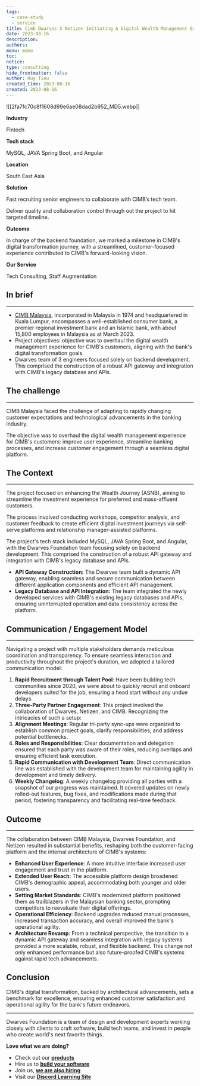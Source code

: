 ```yaml
---
tags:
  - case-study
  - service
title: Cimb Dwarves X Netizen Initiating A Digital Wealth Management Experience
date: 2023-08-16
description: 
authors: 
menu: memo
toc: 
notice: 
type: consulting
hide_frontmatter: false
author: Huy Tieu
created_time: 2023-08-16
created: 2023-08-16
---
```


![[2fa7fc70c8f1608d99e6ae08dad2b952_MD5.webp]]

<!-- column_list 965d1377-6f96-489f-b351-cc82004ed569 -->

<!-- column 0542b659-871a-4b54-9b3b-4c1872164e92 -->

<!-- table_of_contents cd4ef05d-487b-4bd9-be49-7d247e47bc94 -->

<!-- column a134106a-d42f-447c-8f78-0afa3af530fe -->

**Industry**

Fintech

**Tech stack**

MySQL, JAVA Spring Boot, and Angular

**Location**

South East Asia

**Solution**

Fast recruiting senior engineers to collaborate with CIMB’s tech team.

Deliver quality and collaboration control through out the project to hit targeted timeline.

**Outcome**

In charge of the backend foundation, we marked a milestone in CIMB's digital transformation journey, with a streamlined, customer-focused experience contributed to CIMB's forward-looking vision.

**Our Service**

Tech Consulting, Staff Augmentation


## **In brief**

---

* [CIMB Malaysia](https://www.cimb.com.my/), incorporated in Malaysia in 1974 and headquartered in Kuala Lumpur, encompasses a well-established consumer bank, a premier regional investment bank and an Islamic bank, with about 15,800 employees in Malaysia as at March 2023.
* Project objectives: objective was to overhaul the digital wealth management experience for CIMB's customers, aligning with the bank's digital transformation goals.
* Dwarves team of 3 engineers focused solely on backend development. This comprised the construction of a robust API gateway and integration with CIMB's legacy database and APIs.

## The challenge

---

CIMB Malaysia faced the challenge of adapting to rapidly changing customer expectations and technological advancements in the banking industry. 

The objective was to overhaul the digital wealth management experience for CIMB's customers: improve user experience, streamline banking processes, and increase customer engagement through a seamless digital platform. 


## The Context

---

The project focused on enhancing the Wealth Journey (ASNB), aiming to streamline the investment experience for preferred and mass-affluent customers. 

The process involved conducting workshops, competitor analysis, and customer feedback to create efficient digital investment journeys via self-serve platforms and relationship manager-assisted platforms.

The project's tech stack included MySQL, JAVA Spring Boot, and Angular, with the Dwarves Foundation team focusing solely on backend development. This comprised the construction of a robust API gateway and integration with CIMB's legacy database and APIs.

* **API Gateway Construction:** The Dwarves team built a dynamic API gateway, enabling seamless and secure communication between different application components and efficient API management.
* **Legacy Database and API Integration:** The team integrated the newly developed services with CIMB's existing legacy databases and APIs, ensuring uninterrupted operation and data consistency across the platform.

## Communication / Engagement Model

---

Navigating a project with multiple stakeholders demands meticulous coordination and transparency. To ensure seamless interaction and productivity throughout the project's duration, we adopted a tailored communication model:


1. **Rapid Recruitment through Talent Pool**: Have been building tech communities since 2020, we were about to quickly recruit and onboard developers suited for the job, ensuring a head start without any undue delays.
1. **Three-Party Partner Engagement**: This project involved the collaboration of Dwarves, Netizen, and CIMB. Recognizing the intricacies of such a setup:
1. **Alignment Meetings**: Regular tri-party sync-ups were organized to establish common project goals, clarify responsibilities, and address potential bottlenecks.
1. **Roles and Responsibilities**: Clear documentation and delegation ensured that each party was aware of their roles, reducing overlaps and ensuring efficient task execution.
1. **Rapid Communication with Development Team**: Direct communication line was established with the development team for maintaining agility in development and timely delivery.
1. **Weekly Changelog**: A weekly changelog providing all parties with a snapshot of our progress was maintained. It covered updates on newly rolled-out features, bug fixes, and modifications made during that period, fostering transparency and facilitating real-time feedback.

## **Outcome**

---

The collaboration between CIMB Malaysia, Dwarves Foundation, and Netizen resulted in substantial benefits, reshaping both the customer-facing platform and the internal architecture of CIMB's systems:

* **Enhanced User Experience**: A more intuitive interface increased user engagement and trust in the platform.
* **Extended User Reach**: The accessible platform design broadened CIMB's demographic appeal, accommodating both younger and older users.
* **Setting Market Standards**: CIMB's modernized platform positioned them as trailblazers in the Malaysian banking sector, prompting competitors to reevaluate their digital offerings.
* **Operational Efficiency**: Backend upgrades reduced manual processes, increased transaction accuracy, and overall improved the bank's operational agility.
* **Architecture Revamp**: From a technical perspective, the transition to a dynamic API gateway and seamless integration with legacy systems provided a more scalable, robust, and flexible backend. This change not only enhanced performance but also future-proofed CIMB's systems against rapid tech advancements.

## **Conclusion**

CIMB's digital transformation, backed by architectural advancements, sets a benchmark for excellence, ensuring enhanced customer satisfaction and operational agility for the bank's future endeavors.

---

Dwarves Foundation is a team of design and development experts working closely with clients to craft software, build tech teams, and invest in people who create world's next favorite things.

**Love what we are doing?**

* Check out our **[products](https://superbits.co/)**
* Hire us to **[build your software](https://d.foundation/)**
* Join us, **[we are also hiring](https://github.com/dwarvesf/WeAreHiring)**
* Visit our **[Discord Learning Site](https://discord.gg/dzNBpNTVEZ)**